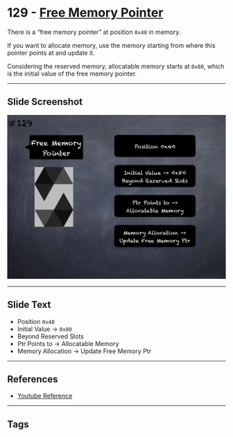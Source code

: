 # 129 - [Free Memory Pointer](Free%20Memory%20Pointer.md)
There is a “free memory pointer” at position `0x40` in memory. 

If you want to allocate memory, use the memory starting from where this pointer points at and update it. 

Considering the reserved memory, allocatable memory starts at `0x80`, which is the initial value of the free memory pointer.

___
## Slide Screenshot
![129.png](../../images/3.%20Solidity%20201/129.png)
___
## Slide Text
- Position `0x40`
- Initial Value -> `0x80`
- Beyond Reserved Slots
- Ptr Points to -> Allocatable Memory
- Memory Allocation -> Update Free Memory Ptr
___
## References
- [Youtube Reference](https://youtu.be/TqMIbouwePE?t=774)
___
## Tags